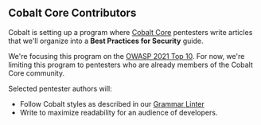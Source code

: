 ## Cobalt Core Contributors

Cobalt is setting up a program where [Cobalt Core](https://cobalt.io/our-pentesters) pentesters
write articles that we'll organize into a **Best Practices for Security** guide.

We're focusing this program on the [OWASP 2021 Top 10](https://owasp.org/Top10/). For now,
we're limiting this program to pentesters who are already members of the Cobalt Core 
community.

Selected pentester authors will:

- Follow Cobalt styles as described in our [Grammar Linter](#GrammarLinter)
- Write to maximize readability for an audience of developers.
